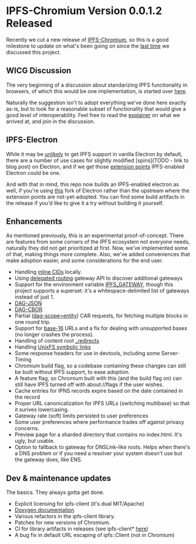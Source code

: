 # IPFS-Chromium Version 0.0.1.2 Released

Recently we cut a new release of [IPFS-Chromium](https://github.com/little-bear-labs/ipfs-chromium/), 
so this is a good milestone to update on what's been going on since the [last time](https://blog.ipfs.tech/2023-05-multigateway-chromium-client/) 
we discussed this project.

## WICG Discussion

The very beginning of a discussion about standarizing IPFS functionality in browsers, 
of which this would be one implementation, is started over [here](https://github.com/WICG/proposals/issues/143).

Naturally the suggestion isn't to adopt everything we've done here exactly as-is,
but to look for a reasonable subset of functionality that would give a good level of interoperability.
Feel free to read the [explainer](https://little-bear-labs.github.io/ipfs-chromium/md_doc_explainer.html)
on what we arrived at, and join in the discussion.

## IPFS-Electron

While it may be [unlikely](https://github.com/electron/electron/issues/41539) to get IPFS 
support in vanilla Electron by default, there are a number of use cases for slightly modified
[spins](TODO - link to blog post) on Electron, and if we get those 
[extension points](https://github.com/electron/electron/issues/42455) IPFS-enabled Electron could
be one.

And with that in mind, this repo now builds an IPFS-enabled electron as well, if you're using 
[this](https://github.com/little-bear-labs/ipfs-electron) fork of Electron rather than the 
upstream where the extension points are not-yet-adopted. You can find some build artifacts in the 
release if you'd like to give it a try without building it yourself.

## Enhancements 

As mentioned previously, this is an experimental proof-of-concept.
There are features from some corners of the IPFS ecosystem not everyone needs,
naturally they did not get prioritized at first. 
Now, we've implemented some of that, making things more complete.
Also, we've added conveniences that make adoption easier, 
and some considerations for the end user.

* Handling [inline CIDs](https://github.com/ipfs/specs/blob/6c70fc240fb14f3022177af55f1dcbe1ab8f35c6/UNIXFS.md#deduplication-and-inlining) locally.
* Using [delegated routing](https://specs.ipfs.tech/routing/http-routing-v1/#get-routing-v1-providers-cid) gateway API to discover additional gateways
* Support for the environment variable [IPFS_GATEWAY](https://curl.se/docs/ipfs.html), though this project supports a superset: it's a whitespace-delimited list of gateways instead of just 1.
* [DAG-JSON](https://ipld.io/docs/codecs/known/dag-json/)
* [DAG-CBOR](https://ipld.io/docs/codecs/known/dag-cbor/)
* Partial ([dag-scope=entity](https://specs.ipfs.tech/http-gateways/trustless-gateway/#dag-scope-request-query-parameter)) CAR requests, for fetching multiple blocks in one round trip.
* Support for [base-16](https://github.com/multiformats/multibase?tab=readme-ov-file#multibase-table) URLs and a fix for dealing with unsupported bases (no longer crashes the process).
* Handling of content root [_redirects](https://specs.ipfs.tech/http-gateways/web-redirects-file/)
* Handling [UnixFS symbolic links](https://github.com/ipfs/specs/blob/9131a7cfb56bf2ef4fb916feec53836c75ba1a05/src/unixfs-data-format.md#symlink-type)
* Some response headers for use in devtools, including some Server-Timing
* Chromium build flag, so a codebase containing these changes can still be built without IPFS support, to ease adoption.
* A feature flag, so Chromium built with this (and the build flag on) can still have IPFS turned off with about://flags if the user wishes.
* Cache entries for IPNS records expire based on the date contained in the record
* Proper URL canonicalization for IPFS URLs (switching multibase) so that it surives lowercasing.
* Gateway rate (soft) limits persisted to user preferences
* Some user preferences where performance trades off against privacy concerns.
* Preview page for a sharded directory that contains no index.html. It's ugly, but usable.
* Option to fallback to gateway for DNSLink-like roots. Helps when there's a DNS problem or if you need a resolver your system doesn't use but the gateway does, like ENS.

## Dev & maintenance updates

The basics. They always gotta get done.

* Explicit licensing for ipfs-client (it's dual MIT/Apache)
* [Doxygen documentation](https://little-bear-labs.github.io/ipfs-chromium/)
* Various refactors in the ipfs-client library.
* Patches for new versions of Chromium.
* CI for library artifacts in releases (see ipfs-client* [here](https://github.com/little-bear-labs/ipfs-chromium/releases/latest))
* A bug fix in default URL escaping of ipfs::Client (not in Chromium)
